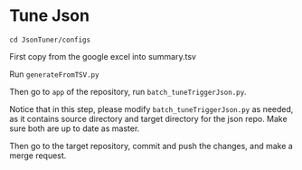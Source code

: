 # Tune Json
```
cd JsonTuner/configs
```
First copy from the google excel into summary.tsv 

Run `generateFromTSV.py`

Then go to `app` of the repository, run `batch_tuneTriggerJson.py`.

Notice that in this step, please modify `batch_tuneTriggerJson.py` as needed, as it contains source directory and target directory for the json repo. Make sure both are up to date as master.

Then go to the target repository, commit and push the changes, and make a merge request.


